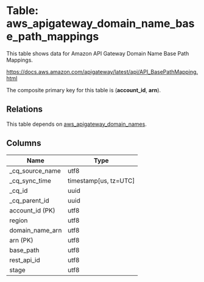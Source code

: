 # Table: aws_apigateway_domain_name_base_path_mappings

This table shows data for Amazon API Gateway Domain Name Base Path Mappings.

https://docs.aws.amazon.com/apigateway/latest/api/API_BasePathMapping.html

The composite primary key for this table is (**account_id**, **arn**).

## Relations

This table depends on [aws_apigateway_domain_names](aws_apigateway_domain_names).

## Columns

| Name          | Type          |
| ------------- | ------------- |
|_cq_source_name|utf8|
|_cq_sync_time|timestamp[us, tz=UTC]|
|_cq_id|uuid|
|_cq_parent_id|uuid|
|account_id (PK)|utf8|
|region|utf8|
|domain_name_arn|utf8|
|arn (PK)|utf8|
|base_path|utf8|
|rest_api_id|utf8|
|stage|utf8|